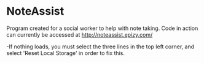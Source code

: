 # NoteAssist #
Program created for a social worker to help with note taking.
Code in action can currently be accessed at http://noteassist.epizy.com/

-If nothing loads, you must select the three lines in the top left corner,
 and select 'Reset Local Storage' in order to fix this.